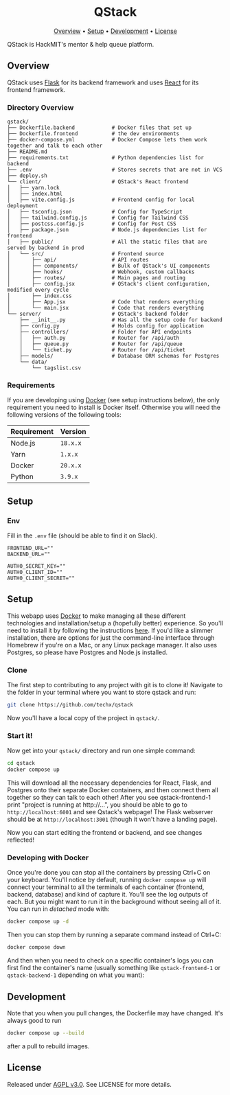 <h1 align="center">QStack</h1>

<div align="center">
	<a href="#overview">Overview</a>
  <span> • </span>
    	<a href="#setup">Setup</a>
  <span> • </span>
    	<a href="#development">Development</a>
  <span> • </span>
        <a href="#license">License</a>
  <p></p>
</div> 

QStack is HackMIT's mentor & help queue platform.

## Overview

QStack uses [Flask](https://flask.palletsprojects.com/en/2.2.x/) for its backend framework and uses [React](https://reactjs.org) for its frontend framework.

### Directory Overview

```
qstack/
├── Dockerfile.backend            # Docker files that set up
├── Dockerfile.frontend           # the dev environments
├── docker-compose.yml            # Docker Compose lets them work together and talk to each other
├── README.md
├── requirements.txt              # Python dependencies list for backend
├── .env                          # Stores secrets that are not in VCS
├── deploy.sh                    
└── client/                       # QStack's React frontend
│   ├── yarn.lock         
│   ├── index.html         
│   ├── vite.config.js            # Frontend config for local deployment
│   ├── tsconfig.json             # Config for TypeScript
│   ├── tailwind.config.js        # Config for Tailwind CSS
│   ├── postcss.config.js         # Config for Post CSS
│   ├── package.json              # Node.js dependencies list for frontend
│   ├── public/                   # All the static files that are served by backend in prod
│   └── src/                      # Frontend source
│       ├── api/                  # API routes
│       ├── components/           # Bulk of QStack's UI components
│       ├── hooks/                # Webhook, custom callbacks
│       ├── routes/               # Main pages and routing
│       ├── config.jsx            # QStack's client configuration, modified every cycle
│       ├── index.css             
│       ├── App.jsx               # Code that renders everything
│       └── main.jsx              # Code that renders everything
└── server/                       # QStack's backend folder
    ├── __init__.py               # Has all the setup code for backend
    ├── config.py                 # Holds config for application
    ├── controllers/              # Folder for API endpoints
    │   ├── auth.py               # Router for /api/auth 
    │   ├── queue.py              # Router for /api/queue
    │   └── ticket.py             # Router for /api/ticket
    ├── models/                   # Database ORM schemas for Postgres
    └── data/
        └── tagslist.csv          
```

### Requirements

If you are developing using [Docker](https://docs.docker.com/get-started/) (see setup instructions below), the only requirement you need to install is Docker itself. Otherwise you will need the following versions of the following tools:

| Requirement | Version    |
|-------------|------------|
| Node.js     | `18.x.x`   |
| Yarn        | `1.x.x`    |
| Docker      | `20.x.x`   |
| Python      | `3.9.x`    |

## Setup

### Env

Fill in the `.env` file (should be able to find it on Slack). 
```env
FRONTEND_URL=""
BACKEND_URL=""

AUTH0_SECRET_KEY=""
AUTH0_CLIENT_ID=""
AUTH0_CLIENT_SECRET=""
```
## Setup

This webapp uses [Docker](https://docs.docker.com/get-started/) to make managing all these different technologies and installation/setup a (hopefully better) experience. So you'll need to install it by following the instructions [here](https://docs.docker.com/get-docker/). If you'd like a slimmer installation, there are options for just the command-line interface through Homebrew if you're on a Mac, or any Linux package manager. It also uses Postgres, so please have Postgres and Node.js installed.

### Clone

The first step to contributing to any project with git is to clone it! Navigate to the folder in your terminal where you want to store qstack and run:

```sh
git clone https://github.com/techx/qstack
```

Now you'll have a local copy of the project in `qstack/`.

### Start it!

Now get into your `qstack/` directory and run one simple command:

```sh
cd qstack
docker compose up
```

This will download all the necessary dependencies for React, Flask, and Postgres onto their separate Docker containers, and then connect them all together so they can talk to each other! After you see qstack-frontend-1 print "project is running at http://...", you should be able to go to `http://localhost:6001` and see Qstack's webpage! The Flask webserver should be at `http://localhost:3001` (though it won't have a landing page). 

Now you can start editing the frontend or backend, and see changes reflected!

### Developing with Docker

Once you're done you can stop all the containers by pressing Ctrl+C on your keyboard. You'll notice by default, running `docker compose up` will connect your terminal to all the terminals of each container (frontend, backend, database) and kind of capture it. You'll see the log outputs of each. But you might want to run it in the background without seeing all of it. You can run in _detached_ mode with:

```sh
docker compose up -d
```

Then you can stop them by running a separate command instead of Ctrl+C:

```sh
docker compose down
```

And then when you need to check on a specific container's logs you can first find the container's name (usually something like `qstack-frontend-1` or `qstack-backend-1` depending on what you want):

## Development

Note that you when you pull changes, the Dockerfile may have changed. It's always good to run

```sh
docker compose up --build
```

after a pull to rebuild images.

## License
Released under [AGPL v3.0](./LICENSE). See LICENSE for more details.
